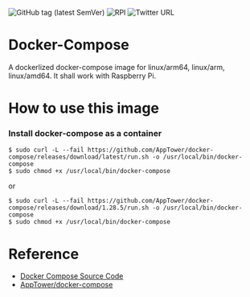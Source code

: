 ![GitHub tag (latest SemVer)](https://img.shields.io/github/v/tag/AppTower/docker-compose?label=latest&sort=semver&color=cc99ff)
![RPI](https://img.shields.io/static/v1?label=64ARM&message=Raspberry-Pi-4&color=red)
![Twitter URL](https://img.shields.io/twitter/url?style=social&url=https%3A%2F%2Ftwitter.com%2FOmar_cloud20)
  
# Docker-Compose 

  A dockerlized docker-compose image for linux/arm64, linux/arm, linux/amd64. It shall work with Raspberry Pi.

# How to use this image

### Install docker-compose as a container

```
$ sudo curl -L --fail https://github.com/AppTower/docker-compose/releases/download/latest/run.sh -o /usr/local/bin/docker-compose
$ sudo chmod +x /usr/local/bin/docker-compose
```
or
```
$ sudo curl -L --fail https://github.com/AppTower/docker-compose/releases/download/1.28.5/run.sh -o /usr/local/bin/docker-compose
$ sudo chmod +x /usr/local/bin/docker-compose
```

# Reference

- [Docker Compose Source Code](https://github.com/docker/compose)
- [AppTower/docker-compose](https://github.com/AppTower/docker-compose)
